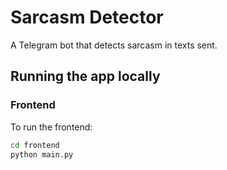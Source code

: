 # Sarcasm Detector
A Telegram bot that detects sarcasm in texts sent.

## Running the app locally

### Frontend

To run the frontend:

```bash
cd frontend
python main.py

